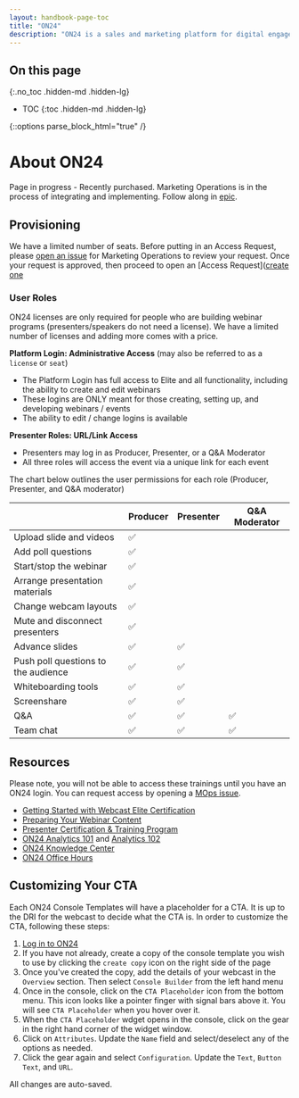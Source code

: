 ```yaml
---
layout: handbook-page-toc
title: "ON24"
description: "ON24 is a sales and marketing platform for digital engagement, delivering insights to drive ​revenue growth." 
---
```


<link rel="stylesheet" type="text/css" href="/stylesheets/biztech.css" />

## On this page
{:.no_toc .hidden-md .hidden-lg}

- TOC
{:toc .hidden-md .hidden-lg}

{::options parse_block_html="true" /}


# About ON24

Page in progress - Recently purchased. Marketing Operations is in the process of integrating and implementing. Follow along in [epic](https://gitlab.com/groups/gitlab-com/-/epics/1800). 

## Provisioning

We have a limited number of seats. Before putting in an Access Request, please [open an issue](https://gitlab.com/gitlab-com/marketing/marketing-operations/-/issues/new?issuable_template=on24_access_request) for Marketing Operations to review your request.   Once your request is approved, then proceed to open an [Access Request]([create one](https://gitlab.com/gitlab-com/team-member-epics/access-requests/-/issues/new?issuable_template=Individual_Bulk_Access_Request)

### User Roles
ON24 licenses are only required for people who are building webinar programs (presenters/speakers do not need a license). We have a limited number of licenses and adding more comes with a price.

**Platform Login: Administrative Access** (may also be referred to as a `license` or `seat`)
- The Platform Login has full access to Elite and all functionality, including the ability to create and edit webinars
- These logins are ONLY meant for those creating, setting up, and developing webinars / events
- The ability to edit / change logins is available

**Presenter Roles: URL/Link Access**
- Presenters may log in as Producer, Presenter, or a Q&A Moderator
- All three roles will access the event via a unique link for each event

The chart below outlines the user permissions for each role (Producer, Presenter, and Q&A moderator)

|   | Producer | Presenter | Q&A Moderator |
| - | -------- | --------- | -------------|
| Upload slide and videos | :white_check_mark: |  |  |
| Add poll questions | :white_check_mark: |  |  |
| Start/stop the webinar | :white_check_mark: |  |  |
| Arrange presentation materials | :white_check_mark: |  |  |
| Change webcam layouts | :white_check_mark: |  |  |
| Mute and disconnect presenters | :white_check_mark: |  |  |
| Advance slides | :white_check_mark: | :white_check_mark: |  |
| Push poll questions to the audience | :white_check_mark: | :white_check_mark: |  |
| Whiteboarding tools | :white_check_mark: | :white_check_mark: |  |
| Screenshare | :white_check_mark: | :white_check_mark: |  |
| Q&A | :white_check_mark: | :white_check_mark: | :white_check_mark: |
| Team chat | :white_check_mark: | :white_check_mark: | :white_check_mark: |

## Resources 

Please note, you will not be able to access these trainings until you have an ON24 login.  You can request access by opening a [MOps issue](https://gitlab.com/gitlab-com/marketing/marketing-operations/-/issues/new?issuable_template=on24_access_request).

- [Getting Started with Webcast Elite Certification](https://training.on24.com/standard-training)
- [Preparing Your Webinar Content](https://training.on24.com/preparing-your-webinar-content)
- [Presenter Certification & Training Program](https://training.on24.com/presenter-certification-new-improved)
- [ON24 Analytics 101](https://training.on24.com/analytics-101) and [Analytics 102](https://training.on24.com/analytics-102)
- [ON24 Knowledge Center](https://on24support.force.com/Support/s/knowledge)
- [ON24 Office Hours](https://training.on24.com/office-hours-webinars?next=%2Foffice-hours-webinars%2F869178) 

## Customizing Your CTA

Each ON24 Console Templates will have a placeholder for a CTA. It is up to the DRI for the webcast to decide what the CTA is. In order to customize the CTA, following these steps:

1. [Log in to ON24](https://wcc.on24.com/webcast/login)
1. If you have not already, create a copy of the console template you wish to use by clicking the `create copy` icon on the right side of the page
1. Once you've created the copy, add the details of your webcast in the `Overview` section. Then select `Console Builder` from the left hand menu
1. Once in the console, click on the `CTA Placeholder` icon from the bottom menu. This icon looks like a pointer finger with signal bars above it. You will see `CTA Placeholder` when you hover over it. 
1. When the `CTA Placeholder` wdget opens in the console, click on the gear in the right hand corner of the widget window. 
1. Click on `Attributes`. Update the `Name` field and select/deselect any of the options as needed. 
1. Click the gear again and select `Configuration`. Update the `Text`, `Button Text`, and `URL`. 

All changes are auto-saved. 

